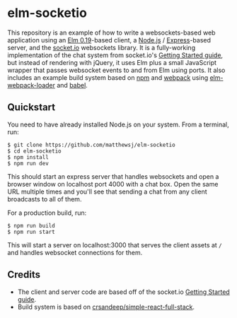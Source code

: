 # elm-socketio
This repository is an example of how to write a websockets-based web application
using an [Elm 0.19](https://elm-lang.org/)-based client, a
[Node.js](https://nodejs.org/en/) / [Express](https://expressjs.com/)-based
server, and the [socket.io](https://socket.io/) websockets library.
It is a fully-working implementation of the
chat system from socket.io's [Getting Started guide](https://socket.io/get-started/chat/),
but instead of rendering with jQuery, it uses Elm plus a small JavaScript
wrapper that passes websocket events to and from Elm using ports. It also
includes an example build system based on [npm](https://www.npmjs.com/) and
[webpack](https://webpack.js.org/) using
[elm-webpack-loader](https://github.com/elm-community/elm-webpack-loader) and
[babel](https://babeljs.io/).

## Quickstart

You need to have already installed Node.js on your system. From a terminal, run:

```
$ git clone https://github.com/matthewsj/elm-socketio
$ cd elm-socketio
$ npm install
$ npm run dev
```

This should start an express server that handles websockets and open a browser
window on localhost port 4000 with a chat box. Open the same URL multiple times
and you'll see that sending a chat from any client broadcasts to all of them.

For a production build, run:

```
$ npm run build
$ npm run start
```

This will start a server on localhost:3000 that serves the client assets at `/`
and handles websocket connections for them.

## Credits

* The client and server code are based off of the socket.io [Getting Started guide](https://socket.io/get-started/chat/).
* Build system is based on [crsandeep/simple-react-full-stack](https://github.com/crsandeep/simple-react-full-stack).
